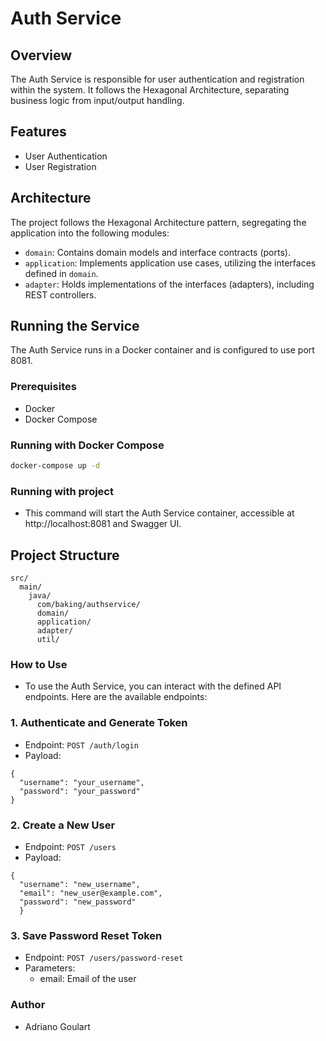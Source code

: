 # Auth Service

## Overview

The Auth Service is responsible for user authentication and registration within the system. It follows the Hexagonal Architecture, separating business logic from input/output handling.

## Features

- User Authentication
- User Registration

## Architecture

The project follows the Hexagonal Architecture pattern, segregating the application into the following modules:

- `domain`: Contains domain models and interface contracts (ports).
- `application`: Implements application use cases, utilizing the interfaces defined in `domain`.
- `adapter`: Holds implementations of the interfaces (adapters), including REST controllers.

## Running the Service

The Auth Service runs in a Docker container and is configured to use port 8081.

### Prerequisites

- Docker
- Docker Compose

### Running with Docker Compose

```bash
docker-compose up -d
```

### Running with project

- This command will start the Auth Service container, accessible at http://localhost:8081 and Swagger UI.

## Project Structure

```
src/
  main/
    java/
      com/baking/authservice/
      domain/
      application/
      adapter/
      util/
````

### How to Use
- To use the Auth Service, you can interact with the defined API endpoints. Here are the available endpoints:

### 1. Authenticate and Generate Token

- Endpoint: ```POST /auth/login```
- Payload:
````
{
  "username": "your_username",
  "password": "your_password"
}
````

### 2. Create a New User

- Endpoint: ```POST /users```
- Payload: 

```
{
  "username": "new_username",
  "email": "new_user@example.com",
  "password": "new_password"
  }

```

### 3. Save Password Reset Token
- Endpoint: ```POST /users/password-reset```
- Parameters:
  - email: Email of the user


### Author
- Adriano Goulart
